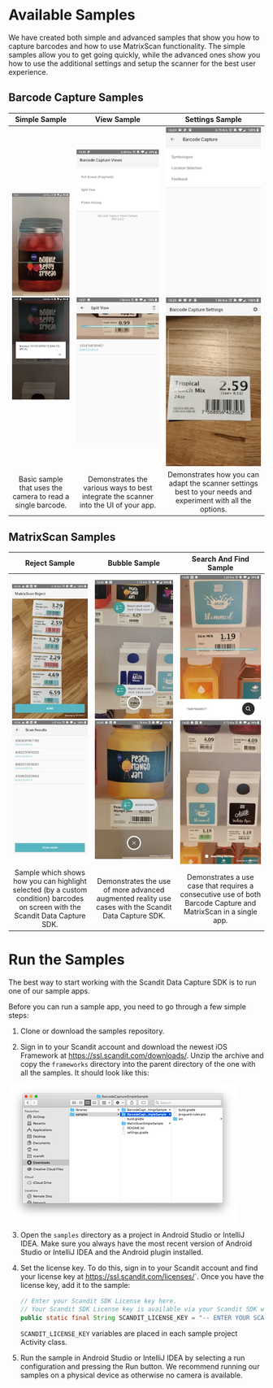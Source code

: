 # Available Samples

We have created both simple and advanced samples that show you how to capture barcodes and how to use MatrixScan functionality.
The simple samples allow you to get going quickly, while the advanced ones show you how to use the additional settings and setup the scanner for the best user experience.

## Barcode Capture Samples

|                               Simple Sample                              |                                View Sample                               |                             Settings Sample                              |
|:------------------------------------------------------------------------:|:------------------------------------------------------------------------:|:------------------------------------------------------------------------:|
| ![alt text](/images/sample-bc-simple-1.jpg?raw=true "Simple Sample") ![alt text](/images/sample-bc-simple-2.jpg?raw=true "Simple Sample") | ![alt text](/images/sample-bc-view-1.jpg?raw=true "View Sample") ![alt text](/images/sample-bc-view-2.jpg?raw=true "View Sample") | ![alt text](/images/sample-bc-settings-1.jpg?raw=true "Settings Sample") ![alt text](/images/sample-bc-settings-2.jpg?raw=true "Settings Sample") |
| Basic sample that uses the camera to read a single barcode.              | Demonstrates the various ways to best integrate the scanner into the UI of your app. | Demonstrates how you can adapt the scanner settings best to your needs and experiment with all the options. |


## MatrixScan Samples

|                               Reject Sample                              |                               Bubble Sample                              |                          Search And Find Sample                          |
|:------------------------------------------------------------------------:|:------------------------------------------------------------------------:|:------------------------------------------------------------------------:|
| ![alt text](/images/sample-ms-reject-1.jpg?raw=true "Reject Sample") ![alt text](/images/sample-ms-reject-2.jpg?raw=true "Reject Sample") | ![alt text](/images/sample-ms-bubble-1.jpg?raw=true "Bubble Sample") ![alt text](/images/sample-ms-bubble-2.jpg?raw=true "Bubble Sample") | ![alt text](/images/sample-ms-saf-1.jpg?raw=true "Search") ![alt text](/images/sample-ms-saf-2.jpg?raw=true "Find") |
| Sample which shows how you can highlight selected (by a custom condition) barcodes on screen with the Scandit Data Capture SDK. | Demonstrates the use of more advanced augmented reality use cases with the Scandit Data Capture SDK. | Demonstrates a use case that requires a consecutive use of both Barcode Capture and MatrixScan in a single app. |

# Run the Samples

The best way to start working with the Scandit Data Capture SDK is to run one of our sample apps.

Before you can run a sample app, you need to go through a few simple steps:

  1. Clone or download the samples repository.
  
  2. Sign in to your Scandit account and download the newest iOS Framework at <https://ssl.scandit.com/downloads/>. Unzip the archive and copy the `frameworks` directory into the parent directory of the one with all the samples. It should look like this:
  
  ![alt text](/images/samples-libs-setup.png?raw=true "Frameworks setup")
  
  3. Open the `samples` directory as a project in Android Studio or IntelliJ IDEA. Make sure you always have the most recent version of Android Studio or IntelliJ IDEA and the Android plugin installed.
  
  4. Set the license key. To do this, sign in to your Scandit account and find your license key at <https://ssl.scandit.com/licenses/>`. Once you have the license key, add it to the sample:
  
      ```java
      // Enter your Scandit SDK License key here.
      // Your Scandit SDK License key is available via your Scandit SDK web account.
      public static final String SCANDIT_LICENSE_KEY = "-- ENTER YOUR SCANDIT LICENSE KEY HERE --";
      ```
  
      `SCANDIT_LICENSE_KEY` variables are placed in each sample project Activity class.
  
  5. Run the sample in Android Studio or IntelliJ IDEA by selecting a run configuration and pressing the Run button. We recommend running our samples on a physical device as otherwise no camera is available.
